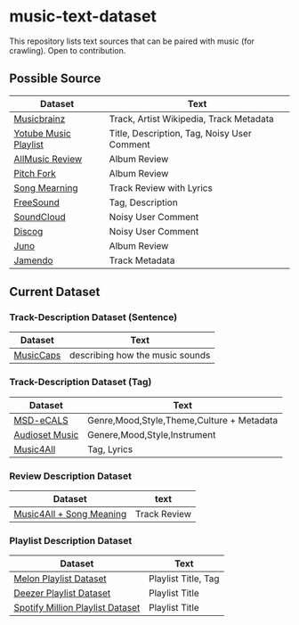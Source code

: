 # music-text-dataset
This repository lists text sources that can be paired with music (for crawling). Open to contribution.

## Possible Source

| Dataset | Text |
| ------ | ------ |
| [Musicbrainz](https://musicbrainz.org/artist/cc197bad-dc9c-440d-a5b5-d52ba2e14234)| Track, Artist Wikipedia, Track Metadata |
| [Yotube Music Playlist](https://www.youtube.com/watch?v=84YxwrxRc5s) | Title, Description, Tag, Noisy User Comment |
| [AllMusic Review](https://www.allmusic.com/album/abbey-road-mw0000192938) | Album Review |
| [Pitch Fork](https://pitchfork.com/reviews/albums/laraaji-segue-to-infinity/)| Album Review |
| [Song Mearning](https://songmeanings.com/songs/view/3530822107859534370/) | Track Review with Lyrics |
| [FreeSound](https://freesound.org/people/DeVern/sounds/348275/) | Tag, Description |
| [SoundCloud](https://soundcloud.com/moe-p0/newjeans-omg) | Noisy User Comment |
| [Discog](https://www.discogs.com/ko/release/377554-The-Beatles-Let-It-Be) | Noisy User Comment |
| [Juno](https://www.juno.co.uk/products/brightness-shallan-whispers-of-an-ancient-world/920749-01/) | Album Review |
| [Jamendo](https://www.jamendo.com/track/1995659/fade-away-radio-edit) | Track Metadata |

## Current Dataset

### Track-Description Dataset (Sentence)
| Dataset | Text |
| ------ | ------ |
| [MusicCaps](https://huggingface.co/datasets/google/MusicCaps) | describing how the music sounds |

### Track-Description Dataset (Tag)
| Dataset | Text |
| ------ | ------ |
| [MSD-eCALS](https://github.com/seungheondoh/msd-subsets)| Genre,Mood,Style,Theme,Culture + Metadata |
| [Audioset Music](https://research.google.com/audioset/ontology/music_1.html) | Genere,Mood,Style,Instrument |
| [Music4All](https://sites.google.com/view/contact4music4all) | Tag, Lyrics |

### Review Description Dataset
| Dataset | text |
| ------ | ------ |
| [Music4All + Song Meaning](https://zenodo.org/record/6519264) | Track Review |

### Playlist Description Dataset
| Dataset | Text |
| ------ | ------ |
| [Melon Playlist Dataset](https://mtg.github.io/melon-playlist-dataset/) | Playlist Title, Tag |
| [Deezer Playlist Dataset](https://zenodo.org/record/7419490) | Playlist Title |
| [Spotify Million Playlist Dataset](https://www.aicrowd.com/challenges/spotify-million-playlist-dataset-challenge) | Playlist Title |

